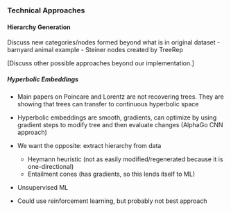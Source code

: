 ### Technical Approaches

#### Hierarchy Generation



Discuss new categories/nodes formed beyond what is in original dataset
    - barnyard animal example
    - Steiner nodes created by TreeRep

[Discuss other possible approaches beyond our implementation.]


##### Hyperbolic Embeddings

- Main papers on Poincare and Lorentz are not recovering trees. They are showing that trees can transfer to continuous hyperbolic space
- Hyperbolic embeddings are smooth, gradients, can optimize by using gradient steps to modify tree and then evaluate changes (AlphaGo CNN approach)
- We want the opposite: extract hierarchy from data
  - Heymann heuristic (not as easily modified/regenerated because it is one-directional)
  - Entailment cones (has gradients, so this lends itself to ML)

- Unsupervised ML
- Could use reinforcement learning, but probably not best approach
  
